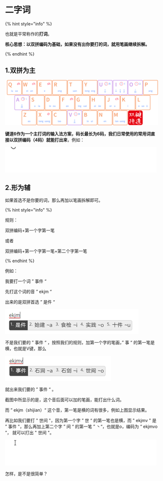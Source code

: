 # 二字词

{% hint style="info" %}

也就是平常称作的**打词**。

**核心思想：以双拼编码为基础，如果没有出你要打的词，就用笔画继续拆解。**

{% endhint %}

## 1.双拼为主

![](../.gitbook/assets/xkjd-qwerty.png)

**键道6作为一个主打词的输入法方案，码长最长为6码，我们日常使用的常用词直接以双拼编码（4码）就能打出来**，例如：

![](../.gitbook/assets/Example01.gif)



## 2.形为辅

如果首选不是你要的词，那么再加以笔画拆解即可。

{% hint style="info" %}

规则：

双拼编码+第一个字第一笔

或者

双拼编码+第一个字第一笔+第二个字第一笔

{% endhint %}

例如：

我要打一个词 ” 事件 “

先打这个词的音 ” ekjm “

出来的是双拼首选 ” 是件 “

![](../.gitbook/assets/Example02.png)

不是我们要的 ” 事件 “ ，按照我们的规则，加第一个字的笔画，” 事 “ 的第一笔是横，也就是V键，那么

![](../.gitbook/assets/Example03.png)

就出来我们要的 ” 事件 “ 。

截图中所显示的是，这个音后面可以加的笔画，能打出什么词。

而 ” ekjm（shijian）“ 这个音，第一笔是横的词有很多，例如上图显示结果。

再比如我们要打 " 世间 "，因为第一个字 ” 世 “ 的第一笔也是横，而 " ekjmv " 是 ” 事件 "，那么再加上第二个字 ” 间 “ 的第一笔 ” 丶“，也就是o，编码为 “ ekjmvo ”， 就可以打出 " 世间 "。

![](../.gitbook/assets/Example02.gif)

怎样，是不是很简单？
